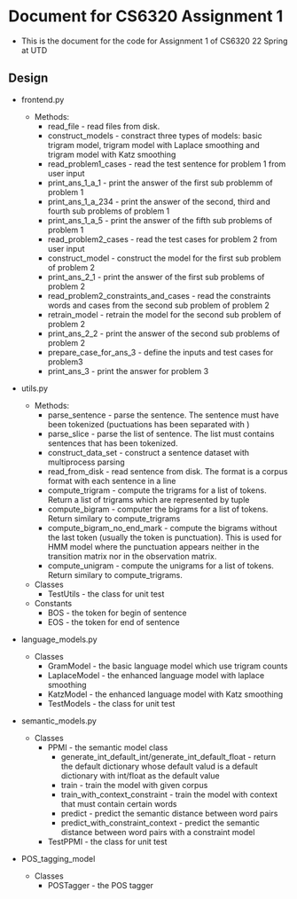 # Document for CS6320 Assignment 1

- This is the document for the code for Assignment 1 of CS6320 22 Spring at UTD

## Design

- frontend.py

  - Methods:
    - read_file - read files from disk.
    - construct_models - constract three types of models: basic trigram model, trigram model with Laplace smoothing and trigram model with Katz smoothing
    - read_problem1_cases - read the test sentence for problem 1 from user input
    - print_ans_1_a_1 - print the answer of the first sub problemm of problem 1
    - print_ans_1_a_234 - print the answer of the second, third and fourth sub problems of problem 1
    - print_ans_1_a_5 - print the answer of the fifth sub problems of problem 1
    - read_problem2_cases - read the test cases for problem 2 from user input
    - construct_model - construct the model for the first sub problem of problem 2
    - print_ans_2_1 - print the answer of the first sub problems of problem 2
    - read_problem2_constraints_and_cases - read the constraints words and cases from the second sub problem of problem 2
    * retrain_model - retrain the model for the second sub problem of problem 2
    * print_ans_2_2 - print the answer of the second sub problems of problem 2
    * prepare_case_for_ans_3 - define the inputs and test cases for problem3
    * print_ans_3 - print the answer for problem 3

- utils.py

  - Methods:
    - parse_sentence - parse the sentence. The sentence must have been tokenized (puctuations has been separated with )
    - parse_slice - parse the list of sentence. The list must contains sentences that has been tokenized.
    - construct_data_set - construct a sentence dataset with multiprocess parsing
    - read_from_disk - read sentence from disk. The format is a corpus format with each sentence in a line
    - compute_trigram - compute the trigrams for a list of tokens. Return a list of trigrams which are represented by tuple
    - compute_bigram - computer the bigrams for a list of tokens. Return similary to compute_trigrams
    - compute_bigram_no_end_mark - compute the bigrams without the last token (usually the token is punctuation). This is used for HMM model where the punctuation appears neither in the transition matrix nor in the observation matrix.
    - compute_unigram - compute the unigrams for a list of tokens. Return similary to compute_trigrams.
  - Classes
    - TestUtils - the class for unit test
  - Constants
    - BOS - the token for begin of sentence
    - EOS - the token for end of sentence

* language_models.py

  - Classes
    - GramModel - the basic language model which use trigram counts
    - LaplaceModel - the enhanced language model with laplace smoothing
    - KatzModel - the enhanced language model with Katz smoothing
    - TestModels - the class for unit test

* semantic_models.py

  - Classes
    - PPMI - the semantic model class
      - generate_int_default_int/generate_int_default_float - return the default dictionary whose default valud is a default dictionary with int/float as the default value
      - train - train the model with given corpus
      * train_with_context_constraint - train the model with context that must contain certain words
      * predict - predict the semantic distance between word pairs
      * predict_with_constraint_context - predict the semantic distance between word pairs with a constraint model
    - TestPPMI - the class for unit test

* POS_tagging_model
  - Classes
    - POSTagger - the POS tagger
